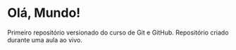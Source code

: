 # Olá, Mundo!
 Primeiro repositório versionado do curso de Git e GitHub.
 Repositório criado durante uma aula ao vivo.
